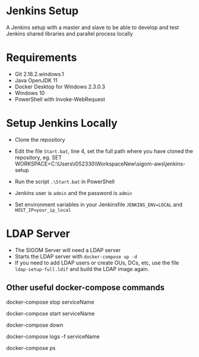 # Jenkins Setup

A Jenkins setup with a master and slave to be able to develop and test Jenkins shared libraries and parallel process locally

# Requirements

- Git 2.16.2.windows.1
- Java OpenJDK 11
- Docker Desktop for Windows 2.3.0.3
- Windows 10
- PowerShell with Invoke-WebRequest 

# Setup Jenkins Locally

- Clone the repository 

- Edit the file `Start.bat`, line 4, set the full path where you have cloned the repository, eg.
SET WORKSPACE=C:\Users\i052330\WorkspaceNew\sigom-aws\jenkins-setup

- Run the script `.\Start.bat` in PowerShell

- Jenkins user is `admin` and the password is `admin`

- Set environment variables in your Jenkinsfile `JENKINS_ENV=LOCAL` and `HOST_IP=your_ip_local`

# LDAP Server

- The SIGOM Server will need a LDAP server
- Starts the LDAP server with `docker-compose up -d`
- If you need to add LDAP users or create OUs, DCs, etc, use the file `ldap-setup-full.ldif` and build the LDAP image again.

## Other useful docker-compose commands
docker-compose stop serviceName

docker-compose start serviceName

docker-compose down

docker-compose logs -f serviceName

docker-compose ps
